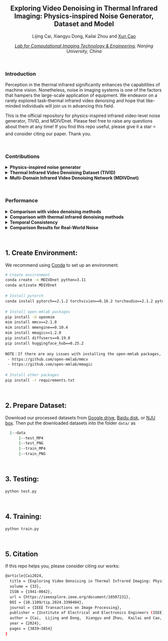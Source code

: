 &nbsp;

<div align="center">

<h2> Exploring Video Denoising in Thermal Infrared Imaging: Physics-inspired Noise Generator, Dataset and Model </h2> 

Lijing Cai, 
Xiangyu Dong,
Kailai Zhou and
[Xun Cao](https://scholar.google.com/citations?user=8hZIngIAAAAJ&hl=zh-CN&oi=ao)

*[Lab for Computational Imaging Technology & Engineering](https://cite.nju.edu.cn/), Nanjing University, China*



</div>

&nbsp;

### <summary><b>Introduction</b></summary>
Perception in the thermal infrared significantly enhances the capabilities of machine vision. Nonetheless, noise in imaging systems is one of the factors that hampers the large-scale application of equipment. We endeavor on a rarely explored task-thermal infrared video denoising and hope that like-minded individuals will join us in advancing this field.

This is the official repository for physics-inspired infrared video-level noise generator, TIVID, and MDIVDnet. Please feel free to raise any questions about them at any time! If you find this repo useful, please give it a star ⭐ and consider citing our paper. Thank you.

&nbsp;
### <summary><b>Contributions</b></summary>

<details close>
<summary><b>Physics-inspired noise generator</b></summary>

![test](/fig/generator.png)

</details>

<details close>
<summary><b>Thermal Infrared Video Denoising Dataset (TIVID)</b></summary>

![results2](/fig/TIVID.png)

</details>

<details close>
<summary><b>Multi-Domain Infrared Video Denoising Network (MDIVDnet)</b></summary>

![results3](/fig/MDIVDnet.png)

</details>

&nbsp;

### <summary><b>Performance</b></summary>

<details close>
<summary><b>Comparison with video denoising methods</b></summary>

![results4](/fig/video_denoising_methods.png)

</details>

<details close>
<summary><b>Comparison with thermal infrared denoising methods</b></summary>

![results5](/fig/infrared_denoising_methods.png)

</details>

<details close>
<summary><b>Temporal Consistency</b></summary>

![results6](/fig/Temporal_Consistency.png)

</details>

<details close>
<summary><b>Comparison Results for Real-World Noise</b></summary>

![results7](/fig/real_world_noise.png)

</details>





&nbsp;

## 1. Create Environment:

We recommend using [Conda](https://docs.conda.io/en/latest/miniconda.html) to set up an environment.

``` sh
# Create environment
conda create -n MDIVDnet python=3.11
conda activate MDIVDnet

# Install pytorch 
conda install pytorch==2.1.2 torchvision==0.16.2 torchaudio==2.1.2 pytorch-cuda=12.1 -c pytorch -c nvidia

# Install open-mmlab packages
pip install -U openmim
mim install mmcv==2.1.0
mim install mmengine==0.10.4
mim install mmagic==1.2.0
pip install diffusers==0.19.0
pip install huggingface_hub==0.25.2

NOTE：If there are any issues with installing the open-mmlab packages, please refer to
 · https://github.com/open-mmlab/mmcv
 · https://github.com/open-mmlab/mmagic

# Install other packages
pip install -r requirements.txt
```



&nbsp;

## 2. Prepare Dataset:

Download our processed datasets from [Google drive](https://drive.google.com/file/d/1ytcmaj_Niv_EVMH10EKLTiUhODIlb2r9/view?usp=sharing),  [Baidu disk](https://pan.baidu.com/s/13rxgKvVXvZo3L2O6KvOmQg?pwd=13zp), or [NJU box](https://box.nju.edu.cn/f/17444f0a06ee4a9ba19c/). Then put the downloaded datasets into the folder `data/` as

```sh
  |--data
      |--test_MP4
      |--test_PNG
      |--train_MP4
      |--train_PNG
```

&nbsp;

## 3. Testing:

```sh
python test.py 
```

&nbsp;

## 4. Training:


```sh
python train.py 
```


&nbsp;

## 5. Citation
If this repo helps you, please consider citing our works:


```sh
@article{Cai2024,
  title = {Exploring Video Denoising in Thermal Infrared Imaging: Physics-Inspired Noise Generator,  Dataset,  and Model},
  volume = {33},
  ISSN = {1941-0042},
  url = {https://ieeexplore.ieee.org/document/10507231},
  DOI = {10.1109/tip.2024.3390404},
  journal = {IEEE Transactions on Image Processing},
  publisher = {Institute of Electrical and Electronics Engineers (IEEE)},
  author = {Cai,  Lijing and Dong,  Xiangyu and Zhou,  Kailai and Cao,  Xun},
  year = {2024},
  pages = {3839–3854}
}
```
